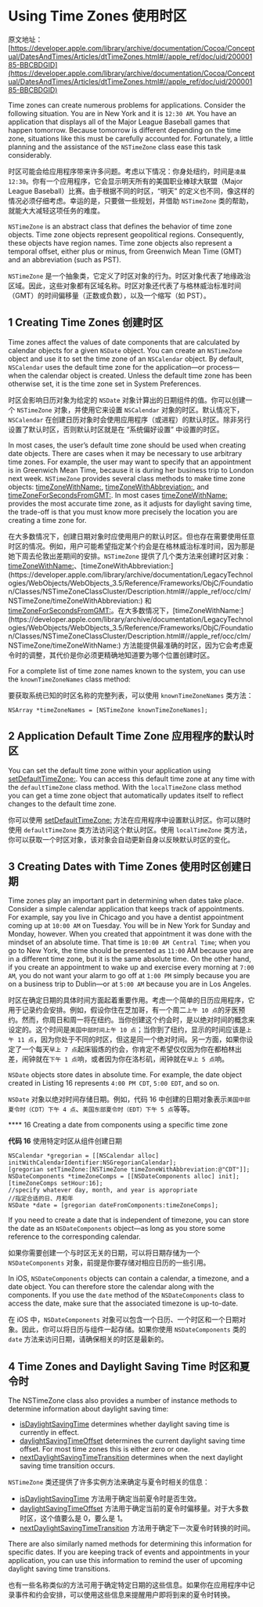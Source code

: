 # Using Time Zones 使用时区

原文地址：[https://developer.apple.com/library/archive/documentation/Cocoa/Conceptual/DatesAndTimes/Articles/dtTimeZones.html#//apple_ref/doc/uid/20000185-BBCBDGID](https://developer.apple.com/library/archive/documentation/Cocoa/Conceptual/DatesAndTimes/Articles/dtTimeZones.html#//apple_ref/doc/uid/20000185-BBCBDGID)

Time zones can create numerous problems for applications. Consider the following situation. You are in New York and it is `12:30 AM`. You have an application that displays all of the Major League Baseball games that happen tomorrow. Because tomorrow is different depending on the time zone, situations like this must be carefully accounted for. Fortunately, a little planning and the assistance of the `NSTimeZone` class ease this task considerably.

时区可能会给应用程序带来许多问题。考虑以下情况：你身处纽约，时间是`凌晨 12:30`。你有一个应用程序，它会显示明天所有的美国职业棒球大联盟（Major League Baseball）比赛。由于根据不同的时区，“明天” 的定义也不同，像这样的情况必须仔细考虑。幸运的是，只要做一些规划，并借助 `NSTimeZone` 类的帮助，就能大大减轻这项任务的难度。

`NSTimeZone` is an abstract class that defines the behavior of time zone objects. Time zone objects represent geopolitical regions. Consequently, these objects have region names. Time zone objects also represent a temporal offset, either plus or minus, from Greenwich Mean Time (GMT) and an abbreviation (such as PST).

`NSTimeZone` 是一个抽象类，它定义了时区对象的行为。时区对象代表了地缘政治区域。因此，这些对象都有区域名称。时区对象还代表了与格林威治标准时间（GMT）的时间偏移量（正数或负数），以及一个缩写（如 PST）。

## 1 Creating Time Zones 创建时区

Time zones affect the values of date components that are calculated by calendar objects for a given `NSDate` object. You can create an `NSTimeZone` object and use it to set the time zone of an `NSCalendar` object. By default, `NSCalendar` uses the default time zone for the application—or process—when the calendar object is created. Unless the default time zone has been otherwise set, it is the time zone set in System Preferences.

时区会影响日历对象为给定的 `NSDate` 对象计算出的日期组件的值。你可以创建一个 `NSTimeZone` 对象，并使用它来设置 `NSCalendar` 对象的时区。默认情况下，`NSCalendar` 在创建日历对象时会使用应用程序（或进程）的默认时区。除非另行设置了默认时区，否则默认时区就是在 “系统偏好设置” 中设置的时区。

In most cases, the user’s default time zone should be used when creating date objects. There are cases when it may be necessary to use arbitrary time zones. For example, the user may want to specify that an appointment is in Greenwich Mean Time, because it is during her business trip to London next week. `NSTimeZone` provides several class methods to make time zone objects: [timeZoneWithName:](https://developer.apple.com/library/archive/documentation/LegacyTechnologies/WebObjects/WebObjects_3.5/Reference/Frameworks/ObjC/Foundation/Classes/NSTimeZoneClassCluster/Description.html#//apple_ref/occ/clm/NSTimeZone/timeZoneWithName:), [timeZoneWithAbbreviation:](https://developer.apple.com/library/archive/documentation/LegacyTechnologies/WebObjects/WebObjects_3.5/Reference/Frameworks/ObjC/Foundation/Classes/NSTimeZoneClassCluster/Description.html#//apple_ref/occ/clm/NSTimeZone/timeZoneWithAbbreviation:), and [timeZoneForSecondsFromGMT:](https://developer.apple.com/library/archive/documentation/LegacyTechnologies/WebObjects/WebObjects_3.5/Reference/Frameworks/ObjC/Foundation/Classes/NSTimeZoneClassCluster/Description.html#//apple_ref/occ/clm/NSTimeZone/timeZoneForSecondsFromGMT:). In most cases [timeZoneWithName:](https://developer.apple.com/library/archive/documentation/LegacyTechnologies/WebObjects/WebObjects_3.5/Reference/Frameworks/ObjC/Foundation/Classes/NSTimeZoneClassCluster/Description.html#//apple_ref/occ/clm/NSTimeZone/timeZoneWithName:) provides the most accurate time zone, as it adjusts for daylight saving time, the trade-off is that you must know more precisely the location you are creating a time zone for.

在大多数情况下，创建日期对象时应使用用户的默认时区。但也存在需要使用任意时区的情况。例如，用户可能希望指定某个约会是在格林威治标准时间，因为那是她下周去伦敦出差期间的安排。`NSTimeZone` 提供了几个类方法来创建时区对象：[timeZoneWithName:](https://developer.apple.com/library/archive/documentation/LegacyTechnologies/WebObjects/WebObjects_3.5/Reference/Frameworks/ObjC/Foundation/Classes/NSTimeZoneClassCluster/Description.html#//apple_ref/occ/clm/NSTimeZone/timeZoneWithName:)、[timeZoneWithAbbreviation:](https://developer.apple.com/library/archive/documentation/LegacyTechnologies/WebObjects/WebObjects_3.5/Reference/Frameworks/ObjC/Foundation/Classes/NSTimeZoneClassCluster/Description.html#//apple_ref/occ/clm/NSTimeZone/timeZoneWithAbbreviation:) 和 [timeZoneForSecondsFromGMT:](https://developer.apple.com/library/archive/documentation/LegacyTechnologies/WebObjects/WebObjects_3.5/Reference/Frameworks/ObjC/Foundation/Classes/NSTimeZoneClassCluster/Description.html#//apple_ref/occ/clm/NSTimeZone/timeZoneForSecondsFromGMT:)。在大多数情况下，[timeZoneWithName:](https://developer.apple.com/library/archive/documentation/LegacyTechnologies/WebObjects/WebObjects_3.5/Reference/Frameworks/ObjC/Foundation/Classes/NSTimeZoneClassCluster/Description.html#//apple_ref/occ/clm/NSTimeZone/timeZoneWithName:) 方法能提供最准确的时区，因为它会考虑夏令时的调整，其代价是你必须更精确地知道要为哪个位置创建时区。

For a complete list of time zone names known to the system, you can use the `knownTimeZoneNames` class method:

要获取系统已知的时区名称的完整列表，可以使用 `knownTimeZoneNames` 类方法：

```
NSArray *timeZoneNames = [NSTimeZone knownTimeZoneNames];
```

## 2 Application Default Time Zone 应用程序的默认时区

You can set the default time zone within your application using [setDefaultTimeZone:](https://developer.apple.com/library/archive/documentation/LegacyTechnologies/WebObjects/WebObjects_3.5/Reference/Frameworks/ObjC/Foundation/Classes/NSTimeZoneClassCluster/Description.html#//apple_ref/occ/clm/NSTimeZone/setDefaultTimeZone:). You can access this default time zone at any time with the `defaultTimeZone` class method. With the `localTimeZone` class method you can get a time zone object that automatically updates itself to reflect changes to the default time zone.

你可以使用 [setDefaultTimeZone:](https://developer.apple.com/library/archive/documentation/LegacyTechnologies/WebObjects/WebObjects_3.5/Reference/Frameworks/ObjC/Foundation/Classes/NSTimeZoneClassCluster/Description.html#//apple_ref/occ/clm/NSTimeZone/setDefaultTimeZone:) 方法在应用程序中设置默认时区。你可以随时使用 `defaultTimeZone` 类方法访问这个默认时区。使用 `localTimeZone` 类方法，你可以获取一个时区对象，该对象会自动更新自身以反映默认时区的变化。

## 3 Creating Dates with Time Zones 使用时区创建日期

Time zones play an important part in determining when dates take place. Consider a simple calendar application that keeps track of appointments. For example, say you live in Chicago and you have a dentist appointment coming up at `10:00 AM` on Tuesday. You will be in New York for Sunday and Monday, however. When you created that appointment it was done with the mindset of an absolute time. That time is `10:00 AM Central Time`; when you go to New York, the time should be presented as `11:00` AM because you are in a different time zone, but it is the same absolute time. On the other hand, if you create an appointment to wake up and exercise every morning at `7:00 AM`, you do not want your alarm to go off at `1:00 PM` simply because you are on a business trip to Dublin—or at `5:00 AM` because you are in Los Angeles.

时区在确定日期的具体时间方面起着重要作用。考虑一个简单的日历应用程序，它用于记录约会安排。例如，假设你住在芝加哥，有一个周二`上午 10 点`的牙医预约。然而，你周日和周一将在纽约。当你创建这个约会时，是以绝对时间的概念来设定的。这个时间是`美国中部时间上午 10 点`；当你到了纽约，显示的时间应该是`上午 11 点`，因为你处于不同的时区，但这是同一个绝对时间。另一方面，如果你设定了一个每天`早上 7 点`起床锻炼的约会，你肯定不希望仅仅因为你在都柏林出差，闹钟就在`下午 1 点`响，或者因为你在洛杉矶，闹钟就在`早上 5 点`响。

`NSDate` objects store dates in absolute time. For example, the date object created in Listing 16 represents `4:00 PM CDT`, `5:00 EDT`, and so on.

`NSDate` 对象以绝对时间存储日期。例如，代码 16 中创建的日期对象表示`美国中部夏令时（CDT）下午 4 点`、`美国东部夏令时（EDT）下午 5 点`等等。

**** 16  Creating a date from components using a specific time zone

**代码 16** 使用特定时区从组件创建日期

```
NSCalendar *gregorian = [[NSCalendar alloc] initWithCalendarIdentifier:NSGregorianCalendar];
[gregorian setTimeZone:[NSTimeZone timeZoneWithAbbreviation:@"CDT"]];
NSDateComponents *timeZoneComps = [[NSDateComponents alloc] init];
[timeZoneComps setHour:16];
//specify whatever day, month, and year is appropriate
//指定合适的日、月和年
NSDate *date = [gregorian dateFromComponents:timeZoneComps];
```

If you need to create a date that is independent of timezone, you can store the date as an `NSDateComponents` object—as long as you store some reference to the corresponding calendar.

如果你需要创建一个与时区无关的日期，可以将日期存储为一个 `NSDateComponents` 对象，前提是你要存储对相应日历的一些引用。

In iOS, `NSDateComponents` objects can contain a calendar, a timezone, and a date object. You can therefore store the calendar along with the components. If you use the `date` method of the `NSDateComponents` class to access the date, make sure that the associated timezone is up-to-date.

在 iOS 中，`NSDateComponents` 对象可以包含一个日历、一个时区和一个日期对象。因此，你可以将日历与组件一起存储。如果你使用 `NSDateComponents` 类的 `date` 方法来访问日期，请确保相关的时区是最新的。

## 4 Time Zones and Daylight Saving Time 时区和夏令时

The NSTimeZone class also provides a number of instance methods to determine information about daylight saving time:

- [isDaylightSavingTime](https://developer.apple.com/documentation/foundation/nstimezone/1387191-daylightsavingtime) determines whether daylight saving time is currently in effect.
- [daylightSavingTimeOffset](https://developer.apple.com/documentation/foundation/nstimezone/1387235-daylightsavingtimeoffset) determines the current daylight saving time offset. For most time zones this is either zero or one.
- [nextDaylightSavingTimeTransition](https://developer.apple.com/documentation/foundation/nstimezone/1387183-nextdaylightsavingtimetransition) determines when the next daylight saving time transition occurs.

`NSTimeZone` 类还提供了许多实例方法来确定与夏令时相关的信息：

- [isDaylightSavingTime](https://developer.apple.com/documentation/foundation/nstimezone/1387191-daylightsavingtime) 方法用于确定当前夏令时是否生效。
- [daylightSavingTimeOffset](https://developer.apple.com/documentation/foundation/nstimezone/1387235-daylightsavingtimeoffset) 方法用于确定当前的夏令时偏移量。对于大多数时区，这个值要么是 0，要么是 1。
- [nextDaylightSavingTimeTransition](https://developer.apple.com/documentation/foundation/nstimezone/1387183-nextdaylightsavingtimetransition) 方法用于确定下一次夏令时转换的时间。

There are also similarly named methods for determining this information for specific dates. If you are keeping track of events and appointments in your application, you can use this information to remind the user of upcoming daylight saving time transitions.

也有一些名称类似的方法可用于确定特定日期的这些信息。如果你在应用程序中记录事件和约会安排，可以使用这些信息来提醒用户即将到来的夏令时转换。